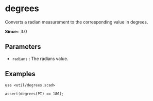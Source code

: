 # degrees

Converts a radian measurement to the corresponding value in degrees.

**Since:**: 3.0

## Parameters

- `radians` : The radians value.

## Examples
		
	use <util/degrees.scad>
		
	assert(degrees(PI) == 180);  
